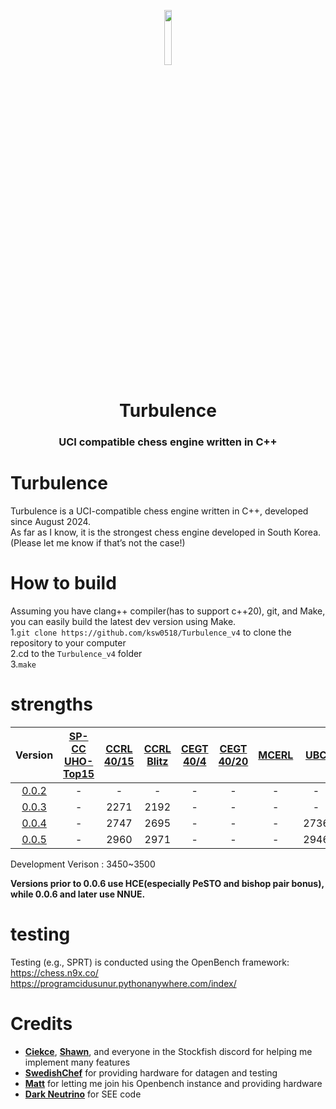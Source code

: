 <p align="center"><img src="https://github.com/ksw0518/Turbulence_v4/blob/master/Turbulence_v4/Turbulence.png" width=15% height=15%></p>
<h1 align="center">Turbulence</h1>

<h3 align="center">UCI compatible chess engine written in C++</h3>

# Turbulence
Turbulence is a UCI-compatible chess engine written in C++, developed since August 2024.   
As far as I know, it is the strongest chess engine developed in South Korea.    
(Please let me know if that’s not the case!)   
# How to build
Assuming you have clang++ compiler(has to support c++20), git, and Make, you can easily build the latest dev version using Make.    
1.```git clone https://github.com/ksw0518/Turbulence_v4``` to clone the repository to your computer    
2.cd to the ```Turbulence_v4``` folder    
3.```make```

# strengths
| Version  |      [SP-CC UHO-Top15][spcc]       | [CCRL 40/15][ccrl-4015] | [CCRL Blitz][ccrl-blitz] | [CEGT 40/4][cegt-404] | [CEGT 40/20][cegt-4020] | [MCERL] | [UBC]     |
|:--------:|:----------------------------------:|:-----------------------:|:------------------------:|:---------------------:|:-----------------------:|:-------:|:----------:
|  [0.0.2]   |                 -                  |            -            |           -              |           -           |            -            |    -    |   -       |
|  [0.0.3]   |                 -                  |          2271           |           2192           |           -           |            -            |    -    |   -       |
|  [0.0.4]   |                 -                  |          2747           |           2695           |           -           |            -            |    -    |   2736    |
|  [0.0.5]   |                 -                  |          2960           |           2971           |           -           |            -            |    -    |   2946    |

Development Verison : 3450~3500

**Versions prior to 0.0.6 use HCE(especially PeSTO and bishop pair bonus), while 0.0.6 and later use NNUE.**


# testing
Testing (e.g., SPRT) is conducted using the OpenBench framework:
https://chess.n9x.co/
https://programcidusunur.pythonanywhere.com/index/   



# Credits

- [**Ciekce**](https://github.com/Ciekce), [**Shawn**](https://github.com/xu-shawn), and everyone in the Stockfish discord for helping me implement many features
- [**SwedishChef**](https://github.com/JonathanHallstrom) for providing hardware for datagen and testing
- [**Matt**](https://git.nocturn9x.space/nocturn9x) for letting me join his Openbench instance and providing hardware
- [**Dark Neutrino**](https://github.com/Haxk20) for SEE code



[spcc]: https://www.sp-cc.de/
[ccrl-4015]: https://www.computerchess.org.uk/ccrl/4040/cgi/compare_engines.cgi?class=Single-CPU+engines&only_best_in_class=on&num_best_in_class=1&print=Rating+list
[ccrl-blitz]: https://www.computerchess.org.uk/ccrl/404/cgi/compare_engines.cgi?class=Single-CPU+engines&only_best_in_class=on&num_best_in_class=1&print=Rating+list
[cegt-404]: http://www.cegt.net/40_4_Ratinglist/40_4_single/rangliste.html
[cegt-4020]: http://www.cegt.net/40_40%20Rating%20List/40_40%20All%20Versions/rangliste.html
[mcerl]: https://www.chessengeria.eu/mcerl
[UBC]: https://e4e6.com/
[0.0.2]: https://github.com/ksw0518/Turbulence_v4/releases/tag/v0.0.2
[0.0.3]: https://github.com/ksw0518/Turbulence_v4/releases/tag/v0.0.3
[0.0.4]: https://github.com/ksw0518/Turbulence_v4/releases/tag/v0.0.4
[0.0.5]: https://github.com/ksw0518/Turbulence_v4/releases/tag/v0.0.5-release
